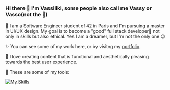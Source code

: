 ### Hi there 👋 I'm Vassiliki, some people also call me Vassy or Vasso(not the 🥛)

🌈 I am a Software Engineer student of 42 in Paris and I'm pursuing a master in UI/UX design. My goal is to become a "good" full stack developer🥞 not only in skills but also ethical. Yes I am a dreamer, but I'm not the only one 😉

✨ You can see some of my work here, or by visitng my [portfolio](https://vdor.me).

🎨 I love creating content that is functional and aesthetically pleasing towards the best user experience.

🔧 These are some of my tools:  

[![My Skills](https://skillicons.dev/icons?i=js,html,css,bootstrap)](https://skillicons.dev)
